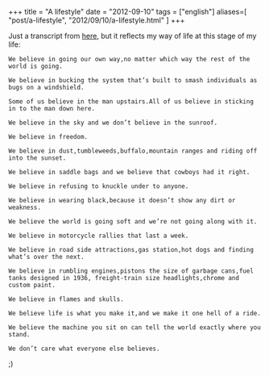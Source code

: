 +++
title = "A lifestyle"
date = "2012-09-10"
tags = ["english"]
aliases=[
  "post/a-lifestyle",
  "2012/09/10/a-lifestyle.html"
]
+++

Just a transcript from [here](http://www.youtube.com/watch?v=vlZ4ONTb9i0&feature=youtu.be),
but it reflects my way of life at this stage of my life:

    We believe in going our own way,no matter which way the rest of the world is going.

    We believe in bucking the system that’s built to smash individuals as bugs on a windshield.

    Some of us believe in the man upstairs.All of us believe in sticking in to the man down here.

    We believe in the sky and we don’t believe in the sunroof.

    We believe in freedom.

    We believe in dust,tumbleweeds,buffalo,mountain ranges and riding off into the sunset.

    We believe in saddle bags and we believe that cowboys had it right.

    We believe in refusing to knuckle under to anyone.

    We believe in wearing black,because it doesn’t show any dirt or weakness.

    We believe the world is going soft and we’re not going along with it.

    We believe in motorcycle rallies that last a week.

    We believe in road side attractions,gas station,hot dogs and finding what’s over the next.

    We believe in rumbling engines,pistons the size of garbage cans,fuel tanks designed in 1936, freight-train size headlights,chrome and custom paint.

    We believe in flames and skulls.

    We believe life is what you make it,and we make it one hell of a ride.

    We believe the machine you sit on can tell the world exactly where you stand.

    We don’t care what everyone else believes.


;)
